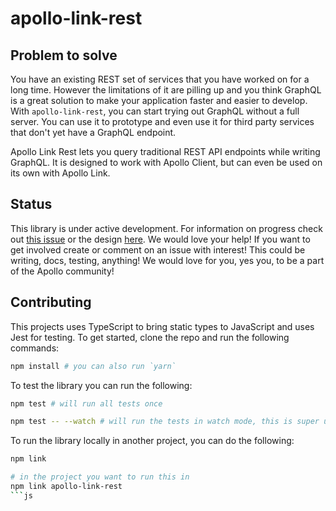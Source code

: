 # apollo-link-rest

## Problem to solve
You have an existing REST set of services that you have worked on for a long time. However the limitations of it are pilling up and you think GraphQL is a great solution to make your application faster and easier to develop. With `apollo-link-rest`, you can start trying out GraphQL without a full server. You can use it to prototype and even use it for third party services that don't yet have a GraphQL endpoint.

Apollo Link Rest lets you query traditional REST API endpoints while writing GraphQL. It is designed to work with Apollo Client, but can even be used on its own with Apollo Link.

## Status
This library is under active development. For information on progress check out [this issue](https://github.com/apollographql/apollo-link-rest/issues/3) or the design [here](./designs/initial.md). We would love your help! If you want to get involved create or comment on an issue with interest! This could be writing, docs, testing, anything! We would love for you, yes you, to be a part of the Apollo community!

## Contributing
This projects uses TypeScript to bring static types to JavaScript and uses Jest for testing. To get started, clone the repo and run the following commands:

```bash
npm install # you can also run `yarn`
```

To test the library you can run the following:

```bash
npm test # will run all tests once

npm test -- --watch # will run the tests in watch mode, this is super useful when working on the project
```

To run the library locally in another project, you can do the following:

```bash
npm link

# in the project you want to run this in
npm link apollo-link-rest
```js
